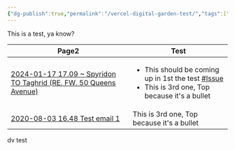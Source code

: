 ```yaml
---
{"dg-publish":true,"permalink":"/vercel-digital-garden-test/","tags":["gardenEntry"]}
---
```


This is a test, ya know?

<div><table class="dataview table-view-table"><thead class="table-view-thead"><tr class="table-view-tr-header"><th class="table-view-th"><span>Page</span><span class="dataview small-text">2</span></th><th class="table-view-th"><span>Test</span></th></tr></thead><tbody class="table-view-tbody"><tr><td><span><a data-tooltip-position="top" aria-label="50 Queens Avenue/emails/2024-01-17 17.09 ~ Spyridon TO Taghrid (RE. FW. 50 Queens Avenue).md" data-href="50 Queens Avenue/emails/2024-01-17 17.09 ~ Spyridon TO Taghrid (RE. FW. 50 Queens Avenue).md" href="50 Queens Avenue/emails/2024-01-17 17.09 ~ Spyridon TO Taghrid (RE. FW. 50 Queens Avenue).md" class="internal-link" target="_blank" rel="noopener">2024-01-17 17.09 ~ Spyridon TO Taghrid (RE. FW. 50 Queens Avenue)</a></span></td><td><ul class="dataview dataview-ul dataview-result-list-ul"><li class="dataview-result-list-li"><span>This should be coming up in 1st the test <a href="#Issue" class="tag" target="_blank" rel="noopener">#Issue</a></span></li><li class="dataview-result-list-li"><span>This is 3rd one, Top because it's a bullet</span></li></ul></td></tr><tr><td><span><a data-tooltip-position="top" aria-label="50 Queens Avenue/emails/2020-08-03 16.48 Test email 1.md" data-href="50 Queens Avenue/emails/2020-08-03 16.48 Test email 1.md" href="50 Queens Avenue/emails/2020-08-03 16.48 Test email 1.md" class="internal-link" target="_blank" rel="noopener">2020-08-03 16.48 Test email 1</a></span></td><td><span>This is 3rd one, Top because it's a bullet</span></td></tr></tbody></table></div><p><span>dv test</span></p>